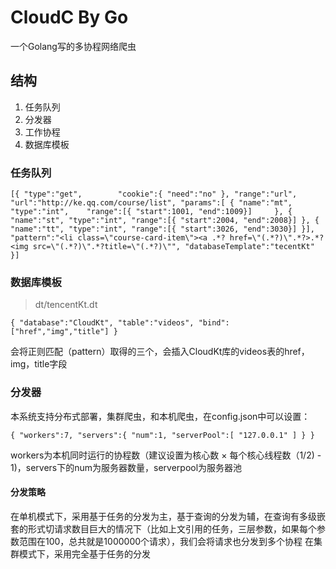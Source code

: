 # CloudC By Go

一个Golang写的多协程网络爬虫

## 结构

1. 任务队列
2. 分发器
3. 工作协程
4. 数据库模板

### 任务队列


`[{
	"type":"get",		
	"cookie":{
		"need":"no"
		},
	"range":"url",		
	"url":"http://ke.qq.com/course/list",
	"params":[
		{
			"name":"mt",
			"type":"int",	
			"range":[{
				"start":1001,
				"end":1009}]	
		},
		{
			"name":"st",
			"type":"int",
			"range":[{
				"start":2004,
				"end":2008}]
		},
		{
			"name":"tt",
			"type":"int",
			"range":[{
				"start":3026,
				"end":3030}]
		}],
	"pattern":"<li class=\"course-card-item\"><a .*? href=\"(.*?)\".*?>.*?<img src=\"(.*?)\".*?title=\"(.*?)\"",
	"databaseTemplate":"tecentKt"
}]`

### 数据库模板

>dt/tencentKt.dt

`{
	"database":"CloudKt",
	"table":"videos",
	"bind":["href","img","title"]
}`

会将正则匹配（pattern）取得的三个，会插入CloudKt库的videos表的href，img，title字段

### 分发器

本系统支持分布式部署，集群爬虫，和本机爬虫，在config.json中可以设置：

`{
	"workers":7,
	"servers":{
		"num":1,
		"serverPool":[
			"127.0.0.1"
		]
	}
}`

workers为本机同时运行的协程数（建议设置为核心数 × 每个核心线程数（1/2) - 1)，servers下的num为服务器数量，serverpool为服务器池

#### 分发策略

在单机模式下，采用基于任务的分发为主，基于查询的分发为辅，在查询有多级嵌套的形式切请求数目巨大的情况下（比如上文引用的任务，三层参数，如果每个参数范围在100，总共就是1000000个请求），我们会将请求也分发到多个协程
在集群模式下，采用完全基于任务的分发